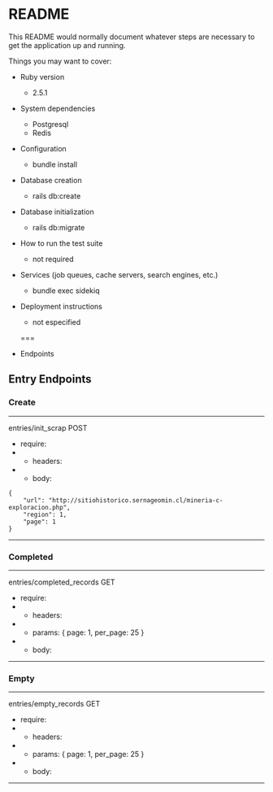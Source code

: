 # README

This README would normally document whatever steps are necessary to get the
application up and running.

Things you may want to cover:

* Ruby version
  - 2.5.1

* System dependencies
  - Postgresql
  - Redis

* Configuration
  - bundle install

* Database creation
  - rails db:create

* Database initialization
  - rails db:migrate

* How to run the test suite
  - not required

* Services (job queues, cache servers, search engines, etc.)
  - bundle exec sidekiq

* Deployment instructions
  - not especified

  ===

* Endpoints

## Entry Endpoints
### Create
---
entries/init_scrap POST
- require: 
- - headers:
- - body:
``` 
{
	"url": "http://sitiohistorico.sernageomin.cl/mineria-c-exploracion.php",
	"region": 1, 
	"page": 1
}
```
---

### Completed
---
entries/completed_records GET
- require: 
- - headers:
- - params: { page: 1, per_page: 25 }
- - body:
---

### Empty
---
entries/empty_records GET
- require: 
- - headers:
- - params: { page: 1, per_page: 25 }
- - body:
---
